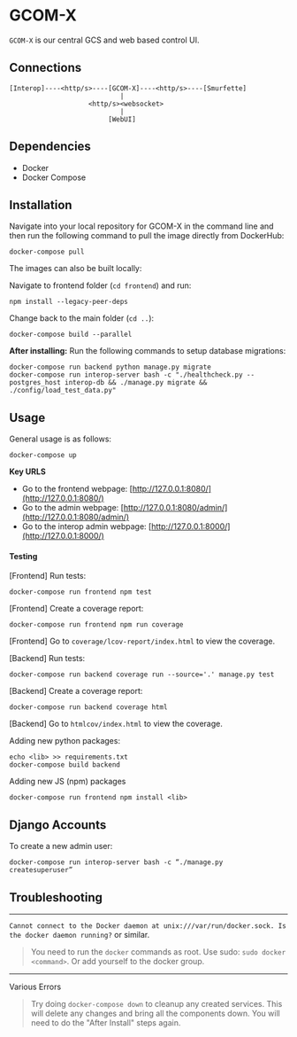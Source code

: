 # GCOM-X
`GCOM-X` is our central GCS and web based control UI.


## Connections
```
[Interop]----<http/s>----[GCOM-X]----<http/s>----[Smurfette]
                            |
                    <http/s><websocket>
                            |
                         [WebUI]
```


## Dependencies
- Docker
- Docker Compose


## Installation
Navigate into your local repository for GCOM-X in the command line and then run the following command to pull the image directly from DockerHub:
```
docker-compose pull
```

The images can also be built locally:

Navigate to frontend folder (`cd frontend`) and run:
```
npm install --legacy-peer-deps
```
Change back to the main folder (`cd ..`):
```
docker-compose build --parallel
```

**After installing:** Run the following commands to setup database migrations:
```
docker-compose run backend python manage.py migrate
docker-compose run interop-server bash -c "./healthcheck.py --postgres_host interop-db && ./manage.py migrate && ./config/load_test_data.py"
```


## Usage
General usage is as follows:
```
docker-compose up
```

**Key URLS**
- Go to the frontend webpage: [http://127.0.0.1:8080/](http://127.0.0.1:8080/)
- Go to the admin webpage: [http://127.0.0.1:8080/admin/](http://127.0.0.1:8080/admin/)
- Go to the interop admin webpage: [http://127.0.0.1:8000/](http://127.0.0.1:8000/)


#### Testing
[Frontend] Run tests:
```
docker-compose run frontend npm test
```

[Frontend] Create a coverage report:
```
docker-compose run frontend npm run coverage
```

[Frontend] Go to `coverage/lcov-report/index.html` to view the coverage.

[Backend] Run tests:
```
docker-compose run backend coverage run --source='.' manage.py test
```

[Backend] Create a coverage report:
```
docker-compose run backend coverage html
```

[Backend] Go to `htmlcov/index.html` to view the coverage.

Adding new python packages:
```
echo <lib> >> requirements.txt
docker-compose build backend
```

Adding new JS (npm) packages
```
docker-compose run frontend npm install <lib>
```

## Django Accounts
To create a new admin user:
```
docker-compose run interop-server bash -c “./manage.py createsuperuser”
```

## Troubleshooting
----
`Cannot connect to the Docker daemon at unix:///var/run/docker.sock. Is the docker daemon running?` or similar.
> You need to run the `docker` commands as root. Use sudo: `sudo docker <command>`. Or add yourself to the docker group.

----
Various Errors
> Try doing `docker-compose down` to cleanup any created services. This will delete any changes and bring all the components down.
> You will need to do the "After Install" steps again.